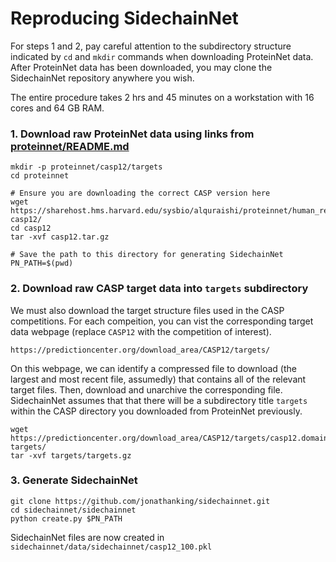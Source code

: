  # Reproducing SidechainNet
 For steps 1 and 2, pay careful attention to the subdirectory structure indicated by `cd` and `mkdir` commands when downloading ProteinNet data. After ProteinNet data has been downloaded, you may clone the SidechainNet repository anywhere you wish. 
 
 The entire procedure takes 2 hrs and 45 minutes on a workstation with 16 cores and 64 GB RAM.


### 1. Download raw ProteinNet data using links from [proteinnet/README.md](https://github.com/aqlaboratory/proteinnet/blob/master/README.md)
```shell script
mkdir -p proteinnet/casp12/targets
cd proteinnet

# Ensure you are downloading the correct CASP version here
wget https://sharehost.hms.harvard.edu/sysbio/alquraishi/proteinnet/human_readable/casp12.tar.gz casp12/
cd casp12
tar -xvf casp12.tar.gz

# Save the path to this directory for generating SidechainNet
PN_PATH=$(pwd)
```
### 2. Download raw CASP target data into `targets` subdirectory
We must also download the target structure files used in the CASP competitions. For each compeition, you can vist the corresponding target data webpage (replace `CASP12` with the competition of interest). 
```shell script
https://predictioncenter.org/download_area/CASP12/targets/
```
On this webpage, we can identify a compressed file to download (the largest and most recent file, assumedly) that contains all of the relevant target files. Then, download and unarchive the corresponding file. SidechainNet assumes that that there will be a subdirectory title `targets` within the CASP directory you downloaded from ProteinNet previously.
```shell script
wget https://predictioncenter.org/download_area/CASP12/targets/casp12.domains_T0.releaseDec022016.tgz targets/
tar -xvf targets/targets.gz
```

### 3. Generate SidechainNet
```shell script
git clone https://github.com/jonathanking/sidechainnet.git
cd sidechainnet/sidechainnet
python create.py $PN_PATH
```
SidechainNet files are now created in `sidechainnet/data/sidechainnet/casp12_100.pkl`